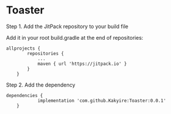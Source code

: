 # Toaster


Step 1. Add the JitPack repository to your build file

Add it in your root build.gradle at the end of repositories:

```
allprojects {
		repositories {
			...
			maven { url 'https://jitpack.io' }
		}
	}
  ```

Step 2. Add the dependency

```
dependencies {
	        implementation 'com.github.Kakyire:Toaster:0.0.1'
	}
  ``` 

